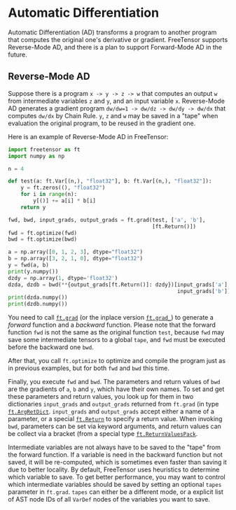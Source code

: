 # Automatic Differentiation

Automatic Differentiation (AD) transforms a program to another program that computes the original one's derivative or gradient. FreeTensor supports Reverse-Mode AD, and there is a plan to support Forward-Mode AD in the future.

## Reverse-Mode AD

Suppose there is a program `x -> y -> z -> w` that computes an output `w` from intermediate variables `z` and `y`, and an input variable `x`. Reverse-Mode AD generates a gradient program `dw/dw=1 -> dw/dz -> dw/dy -> dw/dx` that computes `dw/dx` by Chain Rule. `y`, `z` and `w` may be saved in a "tape" when evaluation the original program, to be reused in the gradient one.

Here is an example of Reverse-Mode AD in FreeTensor:

```python
import freetensor as ft
import numpy as np

n = 4

def test(a: ft.Var[(n,), "float32"], b: ft.Var[(n,), "float32"]):
    y = ft.zeros((), "float32")
    for i in range(n):
        y[()] += a[i] * b[i]
    return y

fwd, bwd, input_grads, output_grads = ft.grad(test, ['a', 'b'],
                                              [ft.Return()])
fwd = ft.optimize(fwd)
bwd = ft.optimize(bwd)

a = np.array([0, 1, 2, 3], dtype="float32")
b = np.array([3, 2, 1, 0], dtype="float32")
y = fwd(a, b)
print(y.numpy())
dzdy = np.array(1, dtype='float32')
dzda, dzdb = bwd(**{output_grads[ft.Return()]: dzdy})[input_grads['a'],
                                                      input_grads['b']]
print(dzda.numpy())
print(dzdb.numpy())
```

You need to call [`ft.grad`](../../api/#freetensor.core.autograd.grad) (or the inplace version [`ft.grad_`](../../api/#freetensor.core.autograd.grad_)) to generate a *forward* function and a *backward* function. Please note that the forward function `fwd` is not the same as the original function `test`, because `fwd` may save some intermediate tensors to a global `tape`, and `fwd` must be executed before the backward one `bwd`.

After that, you call `ft.optimize` to optimize and compile the program just as in previous examples, but for both `fwd` and `bwd` this time.

Finally, you execute `fwd` and `bwd`. The parameters and return values of `bwd` are the gradients of `a`, `b` and `y`, which have their own names. To set and get these parameters and return values, you look up for them in two dictionaries `input_grads` and `output_grads` returned from `ft.grad` (in type [`ft.ArgRetDict`](../../api/#freetensor.core.autograd.ArgRetDict). `input_grads` and `output_grads` accept either a name of a parameter, or a special [`ft.Return`](../../api/#freetensor.core.autograd.Return) to specify a return value. When invoking `bwd`, parameters can be set via keyword arguments, and return values can be collect via a bracket (from a special type [`ft.ReturnValuesPack`](../../api/#freetensor.core.driver.ReturnValuesPack).

Intermediate variables are not always have to be saved to the "tape" from the forward function. If a variable is need in the backward function but not saved, it will be re-computed, which is sometimes even faster than saving it due to better locality. By default, FreeTensor uses heuristics to determine which variable to save. To get better performance, you may want to control which intermediate variables should be saved by setting an optional `tapes` parameter in `ft.grad`. `tapes` can either be a different mode, or a explicit list of AST node IDs of all `VarDef` nodes of the variables you want to save.
